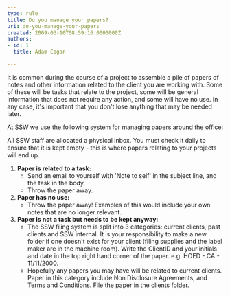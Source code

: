 ```yaml
---
type: rule
title: Do you manage your papers?
uri: do-you-manage-your-papers
created: 2009-03-10T08:59:16.0000000Z
authors:
- id: 1
  title: Adam Cogan

---
```




<span class='intro'> 
  <p>It is common during the course of a project to assemble a pile of papers of notes and other information related to the client you are working with. Some of these will be tasks that relate to the project, some will be general information that does not require any action, and some will have no use. In any case, it's important that you don't lose anything that may be needed later. </p>
At SSW we use the following system for managing papers around the office&#58; 
 </span>


  <p>All SSW staff are allocated a physical inbox. You must check it daily to ensure that it is kept empty - this is where papers relating to your projects will end up.</p>
<ol>
    <li><strong>Paper is related to a task&#58;</strong>
    <ul>
        <li>Send an email to yourself with 'Note to self' in the subject line, and the task in the body.
        </li>
        <li>Throw the paper away.</li>
    </ul>
    </li>
    <li><strong>Paper has no use&#58;</strong>
    <ul>
        <li>Throw the paper away! Examples of this would include your own notes that are no longer relevant. </li>
    </ul>
    </li>
    <li><strong>Paper is not a task but needs to be kept anyway&#58;</strong><br>
    <ul>
        <li>The SSW filing system is split into 3 categories&#58; current clients, past clients and SSW internal. It is your responsibility to make a new folder if one doesn't exist for your client (filing supplies and the label maker are in the machine room). Write the ClientID and your initials and date in the top right hand corner of the paper. e.g. HOED - CA - 11/11/2000.
        </li>
        <li>Hopefully any papers you may have will be related to current clients. Paper in this category include Non Disclosure Agreements, and Terms and Conditions. File the paper in the clients folder.</li>
    </ul>
    </li>
</ol>




